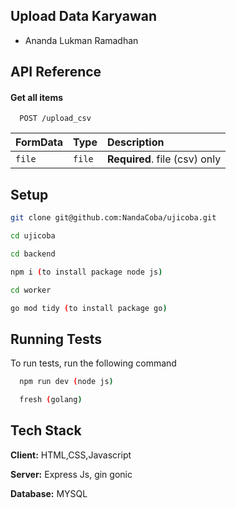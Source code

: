 
## Upload Data Karyawan



- Ananda Lukman Ramadhan
## API Reference

#### Get all items

```http
  POST /upload_csv
```

| FormData | Type     | Description                |
| :-------- | :------- | :------------------------- |
| `file` | `file` | **Required**. file (csv) only |




## Setup

```bash
git clone git@github.com:NandaCoba/ujicoba.git
```
```bash
cd ujicoba
```
```bash
cd backend 
```
```bash
npm i (to install package node js)
```
```bash
cd worker
```
```bash
go mod tidy (to install package go)
```
    
## Running Tests

To run tests, run the following command

```bash
  npm run dev (node js)
```
```bash
  fresh (golang)
```


## Tech Stack

**Client:** HTML,CSS,Javascript

**Server:** Express Js, gin gonic

**Database:** MYSQL

